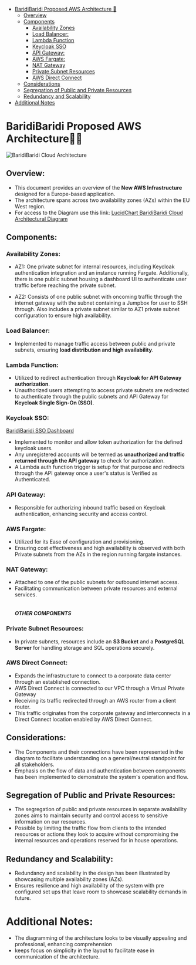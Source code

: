 - [BaridiBaridi Proposed AWS Architecture :mage:](#baridibaridi-proposed-aws-architecture🧙‍♂️)
  * [Overview](#overview)
  * [Components](#components)
    + [Availability Zones](#availability-zones)
    + [Load Balancer:](#load-balancer)
    + [Lambda Function](#lambda-function)
    + [Keycloak SSO ](#keycloak-sso)
    + [API Gateway:](#api-gateway)
    + [AWS Fargate:](#aws-fargate)
    + [NAT Gateway](#nat-gateway)
    + [Private Subnet Resources](#private-subnet-resources)
    + [AWS Direct Connect](#aws-direct-connect)
  * [Considerations](#considerations)
  * [Segregation of Public and Private Resources](#segregation-of-public-and-private-resources)
  * [Redundancy and Scalability](#redundancy-and-scalability)
- [Additional Notes](#additional-notes)



# BaridiBaridi Proposed AWS Architecture🧙‍♂️

![BaridiBaridi Cloud Architecture](https://github.com/patzpaull/dummy/assets/159112522/1bdce07e-bd0a-4b01-821d-dba9b05075ee)

## Overview:
- This document provides an overview of the <strong>New AWS Infrastructure</strong> designed for a Europe-based application. 
- The architecture spans across two availability zones (AZs) within the EU West region.
- For access to the Diagram use this link: [LucidChart BaridiBaridi Cloud Architectural Diagram](https://lucid.app/lucidchart/9efe005b-0cb5-4211-b47c-4fed21c241c4/edit?viewport_loc=-345%2C-5402%2C2267%2C1471%2C0_0&invitationId=inv_5ecfbd35-132e-4146-a09d-7aafb7ec5227)

## Components:

### Availability Zones:

- AZ1: One private subnet for internal resources, including Keycloak authentication integration and an instance running Fargate. Additionally, there is one public subnet housing a dashboard UI to authenticate user traffic before reaching the private subnet.

- AZ2: Consists of one public subnet with oncoming traffic through the internet gateway with the subnet containing a Jumpbox for user to SSH through. Also includes a private subnet similar to AZ1 private subnet configuration to ensure high availability.

### Load Balancer:
- Implemented to manage traffic access between public and private subnets, ensuring <strong>load distribution and high availability</strong>.

### Lambda Function:
- Utilized to redirect authentication through <strong>Keycloak for API Gateway authorization</strong>. 
- Unauthorized users attempting to access private subnets are redirected to authenticate through the public subnets and API Gateway for <strong>Keycloak Single Sign-On (SSO)</strong>.

### Keycloak SSO:
[BaridiBaridi SSO Dashboard](https://sso.baridibaridi.co.tz/)
- Implemented to monitor and allow token authorization for the defined keycloak users. 
- Any unregistered accounts will be termed as <strong>unauthorized and traffic returned through the API gateway</strong> to check for authorization. 
- A Lambda auth function trigger is setup for that purpose and redirects through the API gateway once a user's status is Verified as Authenticated.

### API Gateway:
- Responsible for authorizing inbound traffic based on Keycloak authentication, enhancing security and access control.

### AWS Fargate:
- Utilized for its Ease of configuration and provisioning.
- Ensuring cost effectiveness and high availability is observed with both Private subnets from the AZs in the region running fargate instances. 

### NAT Gateway: 
- Attached to one of the public subnets for outbound internet access. 
- Facilitating communication between private resources and external services.
<br><br><br>
<strong>*OTHER COMPONENTS*</strong>
### Private Subnet Resources:
- In private subnets, resources include an <strong>S3 Bucket</strong> and a <strong>PostgreSQL Server</strong> for handling storage and SQL operations securely.

### AWS Direct Connect:
- Expands the infrastructure to connect to a corporate data center through an established connection.
- AWS Direct Connect is connected to our VPC through a Virtual Private Gateway
- Receiving its traffic redirected through an AWS router from a client router.
- This traffic originates from the corporate gateway and interconnects in a Direct Connect location enabled by AWS Direct Connect.

## Considerations:

- The Components and their connections have been represented in the diagram to facilitate understanding on a general/neutral standpoint for all stakeholders.
- Emphasis on the flow of data and authentication between components has been implemented to demonstrate the system's operation and flow.


## Segregation of Public and Private Resources:

- The segregation of public and private resources in separate availability zones aims to maintain security and control access to sensitive information on our resources. 
- Possible by limiting the traffic flow from clients to the intended resources or actions they look to acquire without compromising the internal resources and operations reserved for in house operations.

## Redundancy and Scalability:

- Redundancy and scalability in the design has been illustrated by showcasing multiple availability zones (AZs).
- Ensures resilience and high availability of the system with pre configured set ups that leave room to showcase scalability demands in future.

# Additional Notes:
- The diagramming of the architecture looks to be visually appealing and professional, enhancing comprehension 
- keeps focus on simplicity in the layout to facilitate ease in communication of the architecture.
